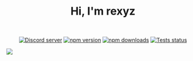 <h1 align="center">Hi, I'm rexyz</h1>


<div align="center">
  <br />
  <p>
    <a href="https://discord.gg/djs"><img src="https://img.shields.io/discord/222078108977594368?color=5865F2&logo=discord&logoColor=white" alt="Discord server" /></a>
    <a href="https://www.npmjs.com/package/discord.js"><img src="https://img.shields.io/npm/v/discord.js.svg" alt="npm version" /></a>
    <a href="https://www.npmjs.com/package/discord.js"><img src="https://img.shields.io/npm/dt/discord.js.svg" alt="npm downloads" /></a>
    <a href="https://github.com/discordjs/discord.js/actions"><img src="https://github.com/discordjs/discord.js/actions/workflows/test.yml/badge.svg" alt="Tests status" /></a>
  </p>

</p>
<div align="left">
<img src="https://lanyard.cnrad.dev/api/660531455704694824?theme=dark&animated=true&hideDiscrim=false&borderRadius=15px&idleMessage=Probably%20doing%20something%20else..."></a>
 </p>

